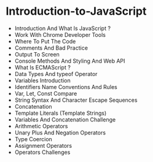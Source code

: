 ﻿# Introduction-to-JavaScript
- Introduction And What Is JavaScript ?
- Work With Chrome Developer Tools
- Where To Put The Code
- Comments And Bad Practice
- Output To Screen
- Console Methods And Styling And Web API
- What Is ECMAScript ?
- Data Types And typeof Operator
- Variables Introduction
- Identifiers Name Conventions And Rules
- Var, Let, Const Compare
- String Syntax And Character Escape Sequences
- Concatenation
- Template Literals (Template Strings)
- Variables And Concatenation Challenge
- Arithmetic Operators
- Unary Plus And Negation Operators
- Type Coercion
- Assignment Operators
- Operators Challenges
